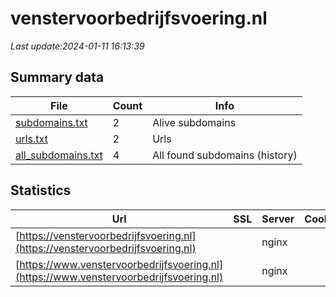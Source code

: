 # venstervoorbedrijfsvoering.nl
*Last update:2024-01-11 16:13:39*
## Summary data
| File       | Count | Info |
|------------|-------|------|
|[subdomains.txt](/data/venstervoorbedrijfsvoering/subdomains.txt)|2|Alive subdomains|
|[urls.txt](/data/venstervoorbedrijfsvoering/urls.txt)|2|Urls|
|[all_subdomains.txt](/data/venstervoorbedrijfsvoering/all_subdomains.txt)|4|All found subdomains (history)|
## Statistics
| Url | SSL | Server | Cookie | HSTS | CSP | XFO | XXP | RP | Tech |
|------------|-------|------|------|------|------|------|------|------|------|
|[https://venstervoorbedrijfsvoering.nl](https://venstervoorbedrijfsvoering.nl)| |nginx| |:white_check_mark: | | | | |:white_check_mark: |HSTS Nginx PHP:8.0.3...|
|[https://www.venstervoorbedrijfsvoering.nl](https://www.venstervoorbedrijfsvoering.nl)| |nginx| |:white_check_mark: | | | | |:white_check_mark: |HSTS MySQL Nginx PHP...|